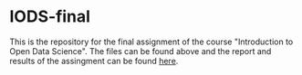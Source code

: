 # IODS-final

This is the repository for the final assignment of the course "Introduction to Open Data Science". The files can be found above and the report and results of the assingment can be found [here](https://lauramatkala.github.io/IODS-final/).